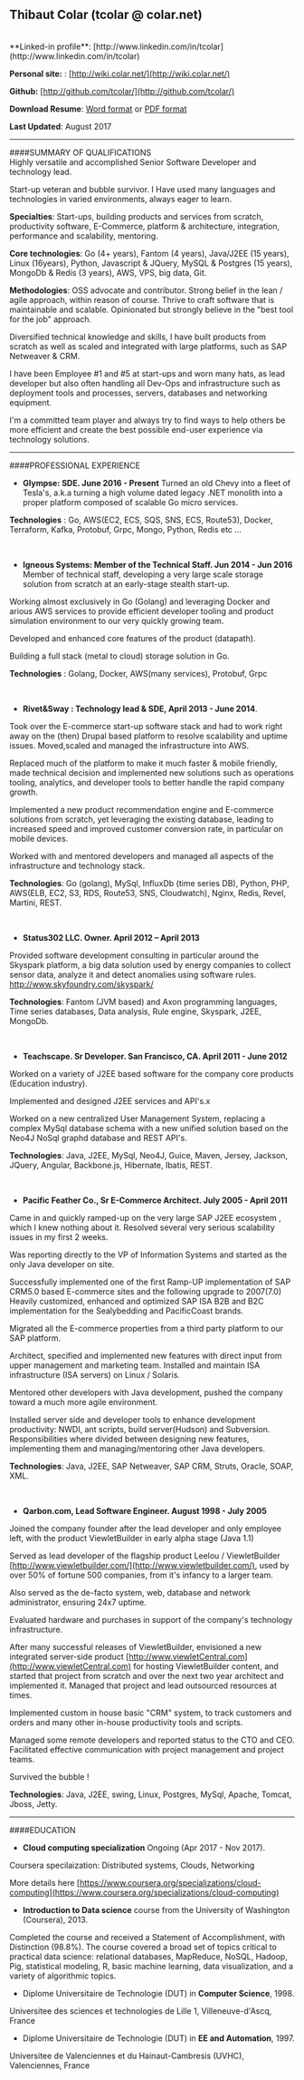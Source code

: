 ## Thibaut Colar (tcolar @ colar.net)
<br/>
**Linked-in profile**: [http://www.linkedin.com/in/tcolar](http://www.linkedin.com/in/tcolar)

**Personal site:** : [http://wiki.colar.net/](http://wiki.colar.net/)

**Github:** [http://github.com/tcolar/](http://github.com/tcolar/)
 
**Download Resume**: [Word format](http://www.status302.com/files/thibaut_colar_resume.docx)
or [PDF format](http://www.status302.com/files/thibaut_colar_resume.pdf)

**Last Updated**: August 2017
<br/>

*********
####SUMMARY OF QUALIFICATIONS
<br/>
Highly versatile and accomplished Senior Software Developer and technology lead.

Start-up veteran and bubble survivor. I Have used many languages and technologies in varied environments, always eager to learn. 
 
**Specialties**: Start-ups, building products and services from scratch, productivity software, E-Commerce, platform & architecture, integration, performance and scalability, mentoring. 

**Core technologies**: Go (4+ years), Fantom (4 years), Java/J2EE (15 years), Linux (16years), Python, Javascript & JQuery, MySQL & Postgres (15 years), MongoDb & Redis (3 years), AWS, VPS, big data, Git.  
 
**Methodologies**: OSS advocate and contributor. Strong belief in the lean / agile approach, within reason of course. Thrive to craft software that is maintainable and scalable. Opinionated but strongly believe in the "best tool for the job" approach.
 
Diversified technical knowledge and skills, I have built products from scratch as well as scaled and integrated with large platforms, such as SAP Netweaver & CRM.

I have been Employee #1 and #5 at start-ups and worn many hats, as lead developer but also often handling all Dev-Ops and infrastructure such as deployment tools and processes, servers, databases and networking equipment. 

I'm a committed team player and always try to find ways to help others be more efficient and create the best possible end-user experience via technology solutions. 

*********
####PROFESSIONAL EXPERIENCE
<br/>

- **Glympse: SDE. June 2016 - Present**
Turned an old Chevy into a fleet of Tesla's, a.k.a turning a high volume dated legacy .NET monolith into a proper platform composed of scalable Go micro services.

**Technologies** : Go, AWS(EC2, ECS, SQS, SNS, ECS, Route53), Docker, Terraform, Kafka, Protobuf, Grpc, Mongo, Python, Redis etc ...

<br/>

- **Igneous Systems: Member of the Technical Staff. Jun 2014 - Jun 2016**
Member of technical staff, developing a very large scale storage solution from scratch at an early-stage stealth start-up.

Working almost exclusively in Go (Golang) and leveraging Docker and arious AWS services to provide efficient developer tooling and product simulation environment to our very quickly growing team.

Developed and enhanced core features of the product (datapath).

Building a full stack (metal to cloud) storage solution in Go.

**Technologies** : Golang, Docker, AWS(many services), Protobuf, Grpc

<br/>

- **Rivet&Sway : Technology lead & SDE, April 2013 - June 2014**.

Took over the E-commerce start-up software stack and had to work right away on the (then) Drupal based platform to
resolve scalability and uptime issues. Moved,scaled and managed the infrastructure into AWS. 
 
Replaced much of the platform to make it much faster & mobile friendly, made technical decision and implemented new 
solutions such as operations tooling, analytics, and developer tools to better handle the rapid company growth. 

Implemented a new product recommendation engine and E-commerce solutions from scratch, yet 
leveraging the existing database, leading to increased speed and improved customer conversion rate, 
in particular on mobile devices. 

Worked with and mentored developers and managed all aspects of the infrastructure and technology stack.

**Technologies**: Go (golang), MySql, InfluxDb (time series DB), Python, PHP, AWS(ELB, EC2, S3, RDS, Route53, SNS, Cloudwatch), Nginx, Redis, Revel, Martini, REST. 
 
<br/>

- **Status302 LLC. Owner. April 2012 – April 2013**

Provided software development consulting in particular around the Skyspark platform, a big data solution used by energy companies to collect sensor data, 
analyze it and detect anomalies using software rules. http://www.skyfoundry.com/skyspark/ 

**Technologies**: Fantom (JVM based) and Axon programming languages, Time series databases, Data analysis, 
Rule engine, Skyspark, J2EE, MongoDb. 

<br/>
 
-  **Teachscape. Sr Developer. San Francisco, CA. April 2011 - June 2012**

Worked on a variety of J2EE based software for the company core products (Education industry).

Implemented and designed J2EE services and API's.x 

Worked on a new centralized User Management System, replacing a complex MySql database schema
with a new unified solution based on the Neo4J NoSql graphd database and REST API's.

**Technologies**: Java, J2EE, MySql, Neo4J, Guice, Maven, Jersey, Jackson, JQuery, Angular, Backbone.js, Hibernate, Ibatis, REST.  

<br/>

- **Pacific Feather Co., Sr E-Commerce Architect. July 2005 - April 2011**

Came in and quickly ramped-up on the very large SAP J2EE ecosystem , which I knew nothing about it. 
Resolved several very serious scalability issues in my first 2 weeks. 
 
Was reporting directly to the VP of Information Systems and started as the only Java developer on site.  

Successfully implemented one of the first Ramp-UP implementation of SAP CRM5.0 based E-commerce sites and the following upgrade to 2007(7.0)
Heavily customized, enhanced and optimized SAP ISA B2B and B2C implementation for the Sealybedding and PacificCoast brands. 
 
Migrated all the E-commerce properties from a third party platform to our SAP platform. 

Architect, specified and implemented new features with direct input from upper management and marketing team.
Installed and maintain ISA infrastructure (ISA servers) on Linux / Solaris.

Mentored other developers with Java development, pushed the company toward a much more agile environment.

Installed server side and developer tools to enhance development productivity: NWDI, ant scripts, build server(Hudson) and Subversion.
Responsibilities where divided between designing new features, implementing them and managing/mentoring other Java developers.

**Technologies**: Java, J2EE, SAP Netweaver, SAP CRM, Struts, Oracle, SOAP, XML. 
 
<br/>

- **Qarbon.com, Lead Software Engineer. August 1998 - July 2005**

Joined the company founder after the lead developer and only employee left, with the product ViewletBuilder in early alpha stage (Java 1.1)

Served as lead developer of the flagship product Leelou / ViewletBuilder [http://www.viewletbuilder.com/](http://www.viewletbuilder.com/), 
used by over 50% of fortune 500 companies, from it's infancy to a larger team.

Also served as the de-facto system, web, database and network administrator, ensuring 24x7 uptime.

Evaluated hardware and purchases in support of the company's technology infrastructure.

After many successful releases of ViewletBuilder, envisioned a new integrated server-side product [http://www.viewletCentral.com](http://www.viewletCentral.com) for hosting ViewletBuilder content, and started that project from scratch and over the next two year architect and implemented it. Managed that project and lead outsourced resources at times.

Implemented custom in house basic "CRM" system, to track customers and orders and many other in-house productivity tools and scripts.

Managed some remote developers and reported status to the CTO and CEO. Facilitated effective communication with project management and project teams.

Survived the bubble ! 
 
**Technologies**: Java, J2EE, swing, Linux, Postgres, MySql, Apache, Tomcat, Jboss, Jetty. 
 
*********
####EDUCATION
<br/>

- **Cloud computing specialization** Ongoing (Apr 2017 - Nov 2017).

Coursera specilaization: Distributed systems, Clouds, Networking

More details here [https://www.coursera.org/specializations/cloud-computing](https://www.coursera.org/specializations/cloud-computing)

- **Introduction to Data science** course from the University of Washington (Coursera), 2013.
 
Completed the course and received a Statement of Accomplishment, with Distinction (98.8%). 
The course covered a broad set of topics critical to practical data
science: relational databases, MapReduce, NoSQL, Hadoop, Pig, statistical
modeling, R, basic machine learning, data visualization, and a
variety of algorithmic topics.
 
- Diplome Universitaire de Technologie (DUT) in **Computer Science**, 1998. 

Universitee des sciences et technologies de Lille 1, Villeneuve-d'Ascq, France

- Diplome Universitaire de Technologie (DUT) in **EE and Automation**, 1997. 

Universitee de Valenciennes et du Hainaut-Cambresis (UVHC), Valenciennes, France

 
